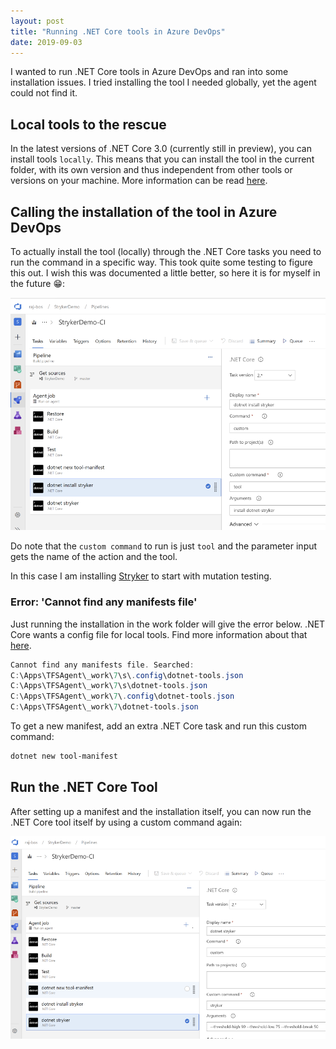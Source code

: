 ```yaml
---
layout: post
title: "Running .NET Core tools in Azure DevOps"
date: 2019-09-03
---
```


I wanted to run .NET Core tools in Azure DevOps and ran into some installation issues. I tried installing the tool I needed globally, yet the agent could not find it. 

## Local tools to the rescue
In the latest versions of .NET Core 3.0 (currently still in preview), you can install tools `locally`. This means that you can install the tool in the current folder, with its own version and thus independent from other tools or versions on your machine. More information can be read [here](https://medium.com/@bilalfazlani/net-core-local-tools-are-here-fe9ac2464481).

## Calling the installation of the tool in Azure DevOps
To actually install the tool (locally) through the .NET Core tasks you need to run the command in a specific way. This took quite some testing to figure this out. I wish this was documented a little better, so here it is for myself in the future 😁:  

![Example of the configuration in Azure DevOps](/images/20190903/20190903_ToolInstall.png)

Do note that the `custom command` to run is just `tool` and the parameter input gets the name of the action and the tool.

In this case I am installing [Stryker](https://stryker-mutator.io/stryker-net/) to start with mutation testing.

### Error: 'Cannot find any manifests file'
Just running the installation in the work folder will give the error below. .NET Core wants a config file for local tools. Find more information about that [here](https://rajbos.github.io/blog/2019/09/03/fixing-error-.NET-core-dotnet-new-tool-manifest).

``` powershell
Cannot find any manifests file. Searched:
C:\Apps\TFSAgent\_work\7\s\.config\dotnet-tools.json
C:\Apps\TFSAgent\_work\7\s\dotnet-tools.json
C:\Apps\TFSAgent\_work\7\.config\dotnet-tools.json
C:\Apps\TFSAgent\_work\7\dotnet-tools.json
```

To get a new manifest, add an extra .NET Core task and run this custom command:
``` powershell
dotnet new tool-manifest
```

## Run the .NET Core Tool
After setting up a manifest and the installation itself, you can now run the .NET Core tool itself by using a custom command again:  

![Running the .NET Core tool in Azure DevOps](/images/20190903/20190903_ToolRun.png)